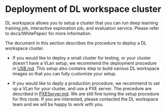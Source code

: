 # Deployment of DL workspace cluster

DL workspace allows you to setup a cluster that you can run deep learning training job, interactive exploration job, and evaluation service. Please refer to docs/WhitePaper/ for more information. 

The document in this section describes the procedure to deploy a DL workspace cluster. 

* If you would like to deploy a small cluster for testing, or your cluster doesn't have a VLan setup, we recommend the deployment procedure in [USB.md](USB.md). This setup also contains step to build various DL workspace images so that you can fully customize your setup. 

* If you would like to deply a production procedure, we recommend to set up a VLan for your cluster, and use a PXE server. The precedure are described in [PXEServer.md](PXEServer.md). We are still fine tuning the setup procedure for this route. If you are interested, please contacted the DL workspace team and we will be happy to work with you. 
